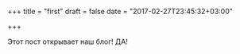 +++
title = "first"
draft = false
date = "2017-02-27T23:45:32+03:00"

+++

Этот пост открывает наш блог! ДА!
